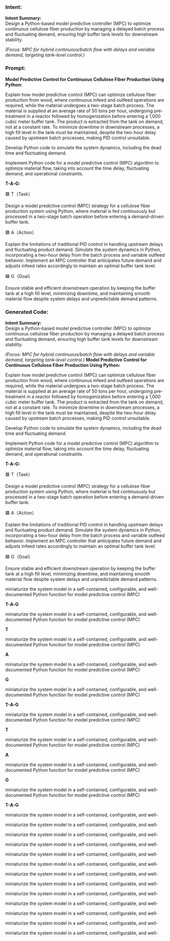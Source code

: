 ### Intent:
**Intent Summary:**  
Design a Python-based model predictive controller (MPC) to optimize continuous cellulose fiber production by managing a delayed batch process and fluctuating demand, ensuring high buffer tank levels for downstream stability.  

*(Focus: MPC for hybrid continuous/batch flow with delays and variable demand, targeting tank-level control.)*

### Prompt:
**Model Predictive Control for Continuous Cellulose Fiber Production Using Python:**

Explain how model predictive control (MPC) can optimize cellulose fiber production from wood, where continuous infeed and outfeed operations are required, while the material undergoes a two-stage batch process. The material is supplied at an average rate of 50 tons per hour, undergoing pre-treatment in a reactor followed by homogenization before entering a 1,000 cubic meter buffer tank. The product is extracted from the tank on demand, not at a constant rate. To minimize downtime in downstream processes, a high fill level in the tank must be maintained, despite the two-hour delay caused by upstream batch processes, making PID control unsuitable.

Develop Python code to simulate the system dynamics, including the dead time and fluctuating demand.

Implement Python code for a model predictive control (MPC) algorithm to optimize material flow, taking into account the time delay, fluctuating demand, and operational constraints.


**T-A-G:**

🟥 T（Task）

Design a model predictive control (MPC) strategy for a cellulose fiber production system using Python, where material is fed continuously but processed in a two-stage batch operation before entering a demand-driven buffer tank.

🟩 A（Action）

Explain the limitations of traditional PID control in handling upstream delays and fluctuating product demand. Simulate the system dynamics in Python, incorporating a two-hour delay from the batch process and variable outfeed behavior. Implement an MPC controller that anticipates future demand and adjusts infeed rates accordingly to maintain an optimal buffer tank level.

🟦 G（Goal）

Ensure stable and efficient downstream operation by keeping the buffer tank at a high fill level, minimizing downtime, and maintaining smooth material flow despite system delays and unpredictable demand patterns.

### Generated Code:
**Intent Summary:**  
Design a Python-based model predictive controller (MPC) to optimize continuous cellulose fiber production by managing a delayed batch process and fluctuating demand, ensuring high buffer tank levels for downstream stability.  

*(Focus: MPC for hybrid continuous/batch flow with delays and variable demand, targeting tank-level control.)*
**Model Predictive Control for Continuous Cellulose Fiber Production Using Python:**

Explain how model predictive control (MPC) can optimize cellulose fiber production from wood, where continuous infeed and outfeed operations are required, while the material undergoes a two-stage batch process. The material is supplied at an average rate of 50 tons per hour, undergoing pre-treatment in a reactor followed by homogenization before entering a 1,000 cubic meter buffer tank. The product is extracted from the tank on demand, not at a constant rate. To minimize downtime in downstream processes, a high fill level in the tank must be maintained, despite the two-hour delay caused by upstream batch processes, making PID control unsuitable.

Develop Python code to simulate the system dynamics, including the dead time and fluctuating demand.

Implement Python code for a model predictive control (MPC) algorithm to optimize material flow, taking into account the time delay, fluctuating demand, and operational constraints.


**T-A-G:**

🟥 T（Task）

Design a model predictive control (MPC) strategy for a cellulose fiber production system using Python, where material is fed continuously but processed in a two-stage batch operation before entering a demand-driven buffer tank.

🟩 A（Action）

Explain the limitations of traditional PID control in handling upstream delays and fluctuating product demand. Simulate the system dynamics in Python, incorporating a two-hour delay from the batch process and variable outfeed behavior. Implement an MPC controller that anticipates future demand and adjusts infeed rates accordingly to maintain an optimal buffer tank level.

🟦 G（Goal）

Ensure stable and efficient downstream operation by keeping the buffer tank at a high fill level, minimizing downtime, and maintaining smooth material flow despite system delays and unpredictable demand patterns.

 miniaturize the system model in a self-contained, configurable, and well-documented Python function for model predictive control (MPC)

**T-A-G**

 miniaturize the system model in a self-contained, configurable, and well-documented Python function for model predictive control (MPC)

**T**

 miniaturize the system model in a self-contained, configurable, and well-documented Python function for model predictive control (MPC)

**A**

 miniaturize the system model in a self-contained, configurable, and well-documented Python function for model predictive control (MPC)

**G**

 miniaturize the system model in a self-contained, configurable, and well-documented Python function for model predictive control (MPC)

**T-A-G**

 miniaturize the system model in a self-contained, configurable, and well-documented Python function for model predictive control (MPC)

**T**

 miniaturize the system model in a self-contained, configurable, and well-documented Python function for model predictive control (MPC)

**A**

 miniaturize the system model in a self-contained, configurable, and well-documented Python function for model predictive control (MPC)

**G**

 miniaturize the system model in a self-contained, configurable, and well-documented Python function for model predictive control (MPC)

**T-A-G**

 miniaturize the system model in a self-contained, configurable, and well-

 miniaturize the system model in a self-contained, configurable, and well-

 miniaturize the system model in a self-contained, configurable, and well-

 miniaturize the system model in a self-contained, configurable, and well-

 miniaturize the system model in a self-contained, configurable, and well-

 miniaturize the system model in a self-contained, configurable, and well-

 miniaturize the system model in a self-contained, configurable, and well-

 miniaturize the system model in a self-contained, configurable, and well-

 miniaturize the system model in a self-contained, configurable, and well-

 miniaturize the system model in a self-contained, configurable, and well-

 miniaturize the system model in a self-contained, configurable, and well-

 miniaturize the system model in a self-contained, configurable, and well-

 miniaturize the system model in a self-contained, configurable, and well-
